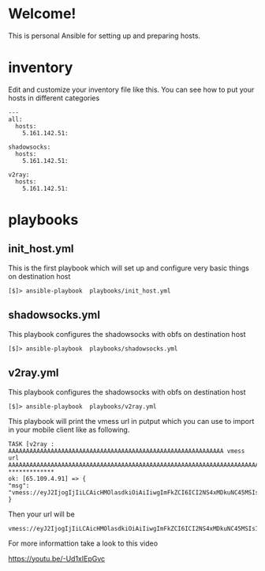 # Welcome!

This is personal Ansible for setting up and preparing hosts.

# inventory
Edit and customize your inventory file like this. You can see how to put your hosts in different categories 

    ---
    all:
      hosts:
        5.161.142.51:
    
    shadowsocks:
      hosts:
        5.161.142.51:

    v2ray:
      hosts:
        5.161.142.51:
# playbooks

## init_host.yml
This is the first playbook which will set up and configure very basic things on destination host

	[$]> ansible-playbook  playbooks/init_host.yml


## shadowsocks.yml

This playbook configures the shadowsocks with obfs on destination host

    [$]> ansible-playbook  playbooks/shadowsocks.yml

## v2ray.yml

This playbook configures the shadowsocks with obfs on destination host

    [$]> ansible-playbook  playbooks/v2ray.yml

This playbook will print the vmess url in putput which you can use to import 
in your mobile client like as following.

    TASK [v2ray : AAAAAAAAAAAAAAAAAAAAAAAAAAAAAAAAAAAAAAAAAAAAAAAAAAAAAAAAAAAAA vmess url AAAAAAAAAAAAAAAAAAAAAAAAAAAAAAAAAAAAAAAAAAAAAAAAAAAAAAAAAAAAAAAAAAAAAAAA] *************
    ok: [65.109.4.91] => {
    "msg": "vmess://eyJ2IjogIjIiLCAicHMOlasdkiOiAiIiwgImFkZCI6ICI2NS4xMDkuNC45MSIsICJwb3J0IjogIjEwMDgxIiwgImlkIjogImM2M2RmMWM0LTljMjEtNTJlNy1hMTBmLTc2ZmM1YmI4NTJiMyIsICJhaWQiOiAiNjQiLCAibmV0IjogInRjcCIsICJ0eXBlIjogIm5vbmUiLCAiaG9zdCI6ICIiLCAicGF0aCI6ICIvIiwgInRscyI6ICJub25lIn0=\n"
    }

Then your url will be 

    vmess://eyJ2IjogIjIiLCAicHMOlasdkiOiAiIiwgImFkZCI6ICI2NS4xMDkuNC45MSIsICJwb3J0IjogIjEwMDgxIiwgImlkIjogImM2M2RmMWM0LTljMjEtNTJlNy1hMTBmLTc2ZmM1YmI4NTJiMyIsICJhaWQiOiAiNjQiLCAibmV0IjogInRjcCIsICJ0eXBlIjogIm5vbmUiLCAiaG9zdCI6ICIiLCAicGF0aCI6ICIvIiwgInRscyI6ICJub25lIn0=


For more informattion take a look to this video 

https://youtu.be/-Ud1xIEpGvc
